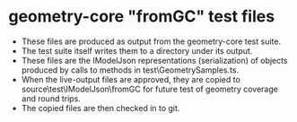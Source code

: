 # geometry-core "fromGC" test files

* These files are produced as output from the geometry-core test suite.
* The test suite itself writes them to a directory under its output.
* These files are the IModelJson representations (serialization) of objects produced by calls to methods in test\GeometrySamples.ts.
* When the live-output files are approved, they are copied to source\test\IModelJson\fromGC for future test of geometry coverage and round trips.
* The copied files are then checked in to git.
